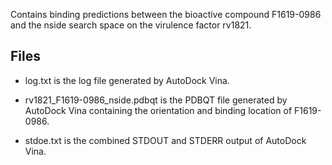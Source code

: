 Contains binding predictions between the bioactive compound F1619-0986 and the nside search space on the virulence factor rv1821.

## Files

- log.txt is the log file generated by AutoDock Vina.

- rv1821_F1619-0986_nside.pdbqt is the PDBQT file generated by AutoDock Vina containing the orientation and binding location of F1619-0986.

- stdoe.txt is the combined STDOUT and STDERR output of AutoDock Vina.

